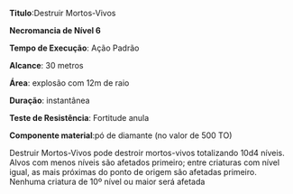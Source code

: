 **Titulo**:Destruir Mortos-Vivos

**Necromancia de Nível 6**

**Tempo de Execução**: Ação Padrão

**Alcance**: 30 metros

**Área**:  explosão com 12m de raio

**Duração**: instantânea

**Teste de Resistência**: Fortitude anula

**Componente material**:pó de diamante (no valor de 500 TO)

Destruir Mortos-Vivos pode destroir mortos-vivos totalizando 10d4 níveis. 
Alvos com menos níveis são afetados primeiro; entre criaturas com nível igual, as mais  próximas do ponto de origem são afetadas  primeiro. 
Nenhuma criatura de 10º nível ou maior será afetada
